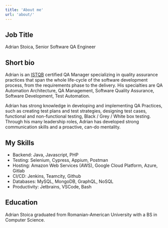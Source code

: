 ```yaml
---
title: 'About me'
url: 'about/'
---
```


## Job Title
Adrian Stoica, Senior Software QA Engineer

## Short bio
Adrian is an [ISTQB](https://istqb.org) certified QA Manager specializing in quality assurance practices that span the whole life-cycle of the software development process, from the requirements phase to the delivery. His specialties are QA Automation Architecture, QA Management, Software Quality Assurance, Software Development, Test Automation.

Adrian has strong knowledge in developing and implementing QA Practices, such as creating test plans and test strategies, designing test cases, functional and non-functional testing, Black / Grey / White box testing. Through his many leadership roles, Adrian has developed strong communication skills and a proactive, can-do mentality.

## My Skills
- Backend: Java, Javascript, PHP
- Testing: Selenium, Cypress, Appium, Postman
- Hosting: Amazon Web Services (AWS), Google Cloud Platform, Azure, Gitlab
- CI/CD: Jenkins, Teamcity, Github
- Databases: MySQL, MongoDB, GraphQL, NoSQL
- Productivity: Jetbrains, VSCode, Bash

## Education
Adrian Stoica graduated from Romanian-American University with a BS in Computer Science.
